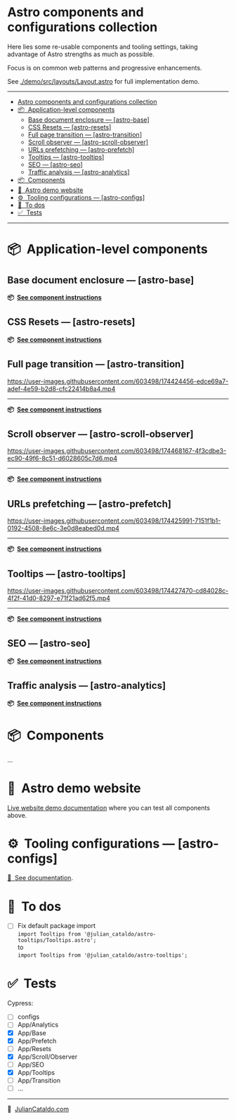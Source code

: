 # Astro components and configurations collection

Here lies some re-usable components and tooling settings,
taking advantage of Astro strengths as much as possible.

Focus is on common web patterns and progressive enhancements.

See [./demo/src/layouts/Layout.astro](demo/src/layouts/Layout.astro)
for full implementation demo.

---

- [Astro components and configurations collection](#astro-components-and-configurations-collection)
- [📦  Application-level components](#application-level-components)
  - [Base document enclosure — \[astro-base\]](#base-document-enclosure--astro-base)
  - [CSS Resets — \[astro-resets\]](#css-resets--astro-resets)
  - [Full page transition — \[astro-transition\]](#full-page-transition--astro-transition)
  - [Scroll observer — \[astro-scroll-observer\]](#scroll-observer--astro-scroll-observer)
  - [URLs prefetching — \[astro-prefetch\]](#urls-prefetching--astro-prefetch)
  - [Tooltips — \[astro-tooltips\]](#tooltips--astro-tooltips)
  - [SEO — \[astro-seo\]](#seo--astro-seo)
  - [Traffic analysis — \[astro-analytics\]](#traffic-analysis--astro-analytics)
- [📦  Components](#components)
- [👀  Astro demo website](#astro-demo-website)
- [⚙️  Tooling configurations — \[astro-configs\]](#️tooling-configurations--astro-configs)
- [🚧  To dos](#to-dos)
- [✅  Tests](#tests)

---

# 📦  Application-level components

## Base document enclosure — \[astro-base\]

**📦  [See component instructions](./app/Base)**

## CSS Resets — \[astro-resets\]

**📦  [See component instructions](./app/Resets)**

## Full page transition — \[astro-transition\]

https://user-images.githubusercontent.com/603498/174424456-edce69a7-adef-4e59-b2d8-cfc22414b8a4.mp4

---

**📦  [See component instructions](./app/Transition)**

## Scroll observer — \[astro-scroll-observer\]

https://user-images.githubusercontent.com/603498/174468167-4f3cdbe3-ec90-49f6-8c51-d6028605c7d6.mp4

---

**📦  [See component instructions](./app/Scroll/Observer)**

## URLs prefetching — \[astro-prefetch\]

https://user-images.githubusercontent.com/603498/174425991-7151f1b1-0192-4508-8e6c-3e0d8eabed0d.mp4

---

**📦  [See component instructions](./app/Prefetch)**

## Tooltips — \[astro-tooltips\]

https://user-images.githubusercontent.com/603498/174427470-cd84028c-4f2f-41d0-8297-e71f21ad62f5.mp4

---

**📦  [See component instructions](./app/Tooltips)**

## SEO — \[astro-seo\]

**📦  [See component instructions](./app/SEO)**

## Traffic analysis — \[astro-analytics\]

**📦  [See component instructions](./app/Analytics)**

# 📦  Components

…

# 👀  Astro demo website

[Live website demo documentation](./demo) where you can test all components above.

# ⚙️  Tooling configurations — \[astro-configs\]

[📖  See documentation](./configs).

# 🚧  To dos

- [ ] Fix default package import  
       `import Tooltips from '@julian_cataldo/astro-tooltips/Tooltips.astro';`  
       to  
       `import Tooltips from '@julian_cataldo/astro-tooltips';`

# ✅  Tests

Cypress:

- [ ] configs
- [ ] App/Analytics
- [x] App/Base
- [x] App/Prefetch
- [ ] App/Resets
- [x] App/Scroll/Observer
- [ ] App/SEO
- [x] App/Tooltips
- [ ] App/Transition
- [ ] …

---

🔗  [JulianCataldo.com](https://www.juliancataldo.com/)
